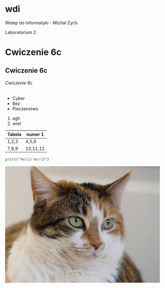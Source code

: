 # wdi
Wstep do informatyki - Michal Zych

Laboratorium 2
# Cwiczenie 6c
## Cwiczenie 6c
###### Cwiczenie 6c

* Cyber
* Bez
* Pieczenstwo


1. agh
2. wiet



Tabela | numer 1
------ | -------
1,2,3 | 4,5,6
7,8,9 | 10,11,12

``` python
print("Hello World")
```
![Pies](Laboratorium_2/cat.jpg)
